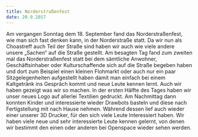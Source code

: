 ```yaml
---
title: Norderstraßenfest
date: 20.9.2017
---
```

Am vergangen Sonntag dem 18. September fand das Norderstraßenfest, wie man sich fast denken kann, in der Norderstraße statt.
Da wir nun als Choastreff auch Teil der Straße sind haben wir auch wie viele andere unsere „Sachen“ auf die Straße gestellt.
Am besagten Tag fand zum zweiten mal das Norderstraßenfest statt bei dem sämtliche Anwohner, Geschäftsinhaber oder Kulturschaffende sich auf die Straße begeben haben und dort zum Beispiel einen kleinen Flohmarkt oder auch nur ein paar Sitzgelegenheiten aufgestellt haben damit man einfach bei einem Kaltgetränk ins Gespräch kommt und neue Leute kennen lernt.
Auch wir haben gezeigt was wir so machen.
In der ersten Hälfte des Tages haben wir unser neues Logo auf allerlei Textilien gedruckt.
Am Nachmittag dann konnten Kinder und interessierte wieder Drawbots basteln und diese nach Fertigstellung mit nach Hause nehmen.
Während dessen lief auch wieder einer unserer 3D Drucker, für den sich viele Leute Interessiert haben.
Wir haben viele neue und sehr interessierte Leute kennen gelernt, von denen wir bestimmt den einen oder anderen bei Openspace wieder sehen werden.
